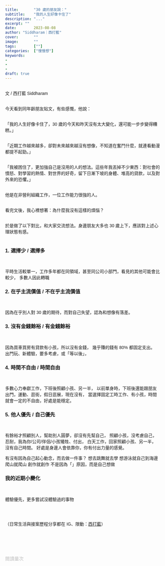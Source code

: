 ```yaml
---
title:       "30 歲的朋友說："
subtitle:    "我的人生好像卡住了"
description: "..."
excerpt: ""
date:        2023-08-08
author: "Siddharam｜西打藍"
cover:       ""
image:       ""
tags:        [""]
categories:  ["慢慢想"]
keywords:
- 
- 
- 
draft: true
---
```


<article style="font-family: 'Noto Sans TC', '微軟正黑體', sans-serif; font-weight: 300;">

<br>文 / 西打藍 Siddharam<br><br>

今天看到同年齡朋友貼文，有些感慨，他說：<br><br>

「我的人生好像卡住了，30 歲的今天和昨天沒有太大變化，還可能一步步變得糟糕。」<br><br>

「近期工作越來越多，卻對未來越來越沒有想像，不知道在奮鬥什麼，就連看動漫都提不起勁。」<br><br>

「我被困住了，更加強自己是沒用的人的想法。這些年我丟掉不少東西：對社會的憤怒、對學習的熱情、對世界的好奇，留下日漸下坡的身體、堆高的貸款，以及對外來的恐懼。」<br><br>

他是在非營利組織工作，一位工作能力很強的人。<br><br>

看完文後，我心裡想著：為什麼我沒有這樣的煩惱？<br><br>

於是做了以下對比，和大家交流想法。身邊朋友大多也 30 歲上下，應該對上述心理狀態有感。<br><br>

<h3 class="article-h1-color">1. 選擇少 / 選擇多</h3><br>

平時生活較單一，工作多年都在同領域，甚至同公司小部門，看見的其他可能會比較少，
多數人因此轉職


<h3 class="article-h1-color">2. 在乎主流價值 / 不在乎主流價值</h3><br>

因為在乎別人對 30 歲的期待，而對自己失望，認為和想像有落差。



<h3 class="article-h1-color">3. 沒有金錢餘裕 / 有金錢餘裕</h3><br>

因為買車買房有貸款有小孩，所以沒有金錢，
幾乎賺的錢有 80% 都固定支出。
出門玩、新體驗，要多考慮，或「等以後」，



<h3 class="article-h1-color">4. 時間不自由 / 時間自由</h3><br>

多數心力奉獻工作，下班後照顧小孩、另一半，
以前單身時，下班後還能跟朋友出門，運動、逛街，假日逛展，現在沒有，
當選擇固定工時工作、有小孩，時間就會一定的不自由，好處是能穩定。



<h3 class="article-h1-color">5. 他人優先 / 自己優先</h3><br>

有餘裕才照顧別人，幫助別人圓夢，卻沒有先幫自己，
照顧小孩，沒考慮自己，忍耐，我為你/公司/伴侶/小孩犧牲、付出，
白天工作，回家照顧小孩、另一半，沒有自己時間。
好處是身邊人會依靠你，你有付出力量的感覺。

有沒有因為自己起心動念，而去做一件事？
想去跳舞就去學
想游泳就自己到海邊
爬山就爬山
創作就創作
不是因為「」原因，而是自己想做

<h3 class="article-h1-color">我的近期小變化</h3><br>

體驗優先，更多嘗試沒體驗過的事物



<br><br>



（日常生活與接案歷程分享都在 IG、限動：<a href="https://www.instagram.com/sidd.blue/" target="_blank">西打藍</a>）<br><br>

<!-- <h3 class="article-h1-color"></h3><br> -->

<br><br><br>

</article>

<div style="color: #bfbfbf; font-size: 15px;" id="busuanzi_container_page_pv">
  閱讀量<span id="busuanzi_value_page_pv"></span>次
</div>

<script src="../../js/post.js"></script>
